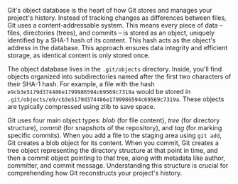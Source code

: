Git's object database is the heart of how Git stores and manages your project's history. Instead of tracking changes as differences between files, Git uses a content-addressable system. This means every piece of data – files, directories (trees), and commits – is stored as an object, uniquely identified by a SHA-1 hash of its content. This hash acts as the object's address in the database. This approach ensures data integrity and efficient storage, as identical content is only stored once.

The object database lives in the `.git/objects` directory. Inside, you'll find objects organized into subdirectories named after the first two characters of their SHA-1 hash. For example, a file with the hash `e9cb3e5179d374486e1799986594c69569c7319a` would be stored in `.git/objects/e9/cb3e5179d374486e1799986594c69569c7319a`. These objects are typically compressed using zlib to save space.

Git uses four main object types: _blob_ (for file content), _tree_ (for directory structure), _commit_ (for snapshots of the repository), and _tag_ (for marking specific commits). When you add a file to the staging area using `git add`, Git creates a blob object for its content. When you commit, Git creates a tree object representing the directory structure at that point in time, and then a commit object pointing to that tree, along with metadata like author, committer, and commit message. Understanding this structure is crucial for comprehending how Git reconstructs your project's history.